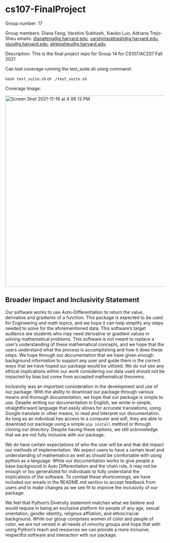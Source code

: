 # cs107-FinalProject
Group number: 17

Group members: Diana Feng, Varshini Subhash, Xiaobo Luo, Adriana Trejo-Sheu
emails: dianafeng@g.harvard.edu, varshinisubhash@g.harvard.edu, xluo@g.harvard.edu, atrejosheu@g.harvard.edu

Description: This is the final project repo for Group 14 for CS107/AC207 Fall 2021

Can test coverage running the test_suite.sh using command:  

`bash test_suite.sh`
or
`./test_suite.sh`


Coverage Image: 

<img width="605" alt="Screen Shot 2021-11-18 at 4 06 13 PM" src="https://user-images.githubusercontent.com/89878381/142497194-47a0c252-f784-40dd-878e-052a8f56c5ad.png">



## Broader Impact and Inclusivity Statement

Our software works to use Auto-Differentiation to return the value, derivative and gradients of a function. This package is expected to be used for Engineering and math topics, and we hope it can help simplify any steps needed to solve for the aforementioned data. This software’s target audience are students who may need derivative or gradient values in solving mathematical problems.  This software is not meant to replace a user’s understanding of these mathematical concepts, and we hope that the users understand what the process is accomplishing and how it does these steps. We hope through our documentation that we have given enough background information to support any user and guide them in the correct ways that we have hoped our package would be utilized. We do not see any ethical implications within our work considering our data used should not be impacted by bias but come from accepted mathematical theorems.

Inclusivity was an important consideration in the development and use of our package. With the ability to download our package through various means and thorough documentation, we hope that our package is simple to use. Despite writing our documentation in English, we wrote in simple, straightforward language that easily allows for accurate translations, using Google translate or other means, to read and interpret our documentation. As long as an individual has access to a computer and wifi, they are able to download our package using a simple `pip install` method or through cloning our directory. Despite having these options, we still acknowledge that we are not fully inclusive with our package. 
    
   We do have certain expectations of who the user will be and that did impact our methods of implementation. We expect users to have a certain level and understanding of mathematics as well as should be comfortable with using python as a language. While our documentation works to give people a base background in Auto Differentiation and the chain rule, it may not be enough or too generalized for individuals to fully understand the implications of the software. To combat these shortcomings, we have included our emails in the README.md section to accept feedback from users and to make changes as we see fit to improve the inclusivity of our package. 
    
   We feel that Python’s Diversity statement matches what we believe and would require in being an exclusive platform for people of any age, sexual orientation, gender identity, religious affliation, and ethnic/racial background. While our group comprises women of color and people of color, we are not versed in all needs of minority groups and hope that with using Python’s reach and resources we can provide a more inclusive, respectful software and interaction with our package. 


